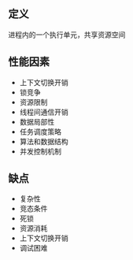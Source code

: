 ## 定义

进程内的一个执行单元，共享资源空间
## 性能因素

- 上下文切换开销
- 锁竞争
- 资源限制
- 线程间通信开销
- 数据局部性
- 任务调度策略
- 算法和数据结构
- 并发控制机制
## 缺点

- 复杂性
- 竞态条件
- 死锁
- 资源消耗
- 上下文切换开销
- 调试困难